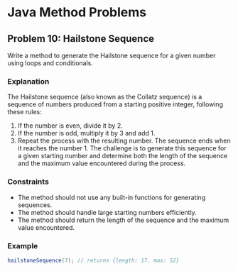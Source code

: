 # Java Method Problems

## Problem 10: Hailstone Sequence

Write a method to generate the Hailstone sequence for a given number using loops and conditionals.

### Explanation

The Hailstone sequence (also known as the Collatz sequence) is a sequence of numbers produced from a starting positive integer, following these rules:

1. If the number is even, divide it by 2.
2. If the number is odd, multiply it by 3 and add 1.
3. Repeat the process with the resulting number.
   The sequence ends when it reaches the number 1. The challenge is to generate this sequence for a given starting number and determine both the length of the sequence and the maximum value encountered during the process.

### Constraints

- The method should not use any built-in functions for generating sequences.
- The method should handle large starting numbers efficiently.
- The method should return the length of the sequence and the maximum value encountered.

### Example

```java
hailstoneSequence(7); // returns {length: 17, max: 52}
```
